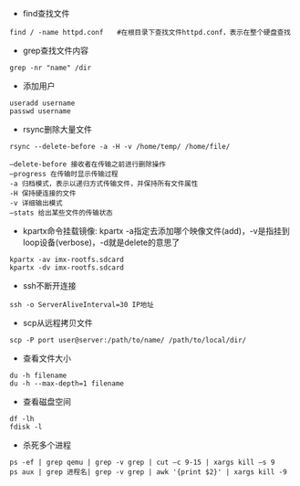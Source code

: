 - find查找文件
```
find / -name httpd.conf　　#在根目录下查找文件httpd.conf，表示在整个硬盘查找
```
- grep查找文件内容
```
grep -nr "name" /dir
```
- 添加用户
```
useradd username
passwd username
```
- rsync删除大量文件
```
rsync --delete-before -a -H -v /home/temp/ /home/file/

–delete-before 接收者在传输之前进行删除操作
–progress 在传输时显示传输过程
-a 归档模式，表示以递归方式传输文件，并保持所有文件属性
-H 保持硬连接的文件
-v 详细输出模式
–stats 给出某些文件的传输状态
```

- kpartx命令挂载镜像: kpartx -a指定去添加哪个映像文件(add)，-v是指挂到loop设备(verbose)，-d就是delete的意思了
```
kpartx -av imx-rootfs.sdcard
kpartx -dv imx-rootfs.sdcard
```

- ssh不断开连接
```
ssh -o ServerAliveInterval=30 IP地址
```

- scp从远程拷贝文件
```
scp -P port user@server:/path/to/name/ /path/to/local/dir/
```
- 查看文件大小
```
du -h filename
du -h --max-depth=1 filename
```
- 查看磁盘空间
```
df -lh
fdisk -l
```

- 杀死多个进程
```
ps -ef | grep qemu | grep -v grep | cut –c 9-15 | xargs kill –s 9
ps aux | grep 进程名| grep -v grep | awk '{print $2}' | xargs kill -9
```
